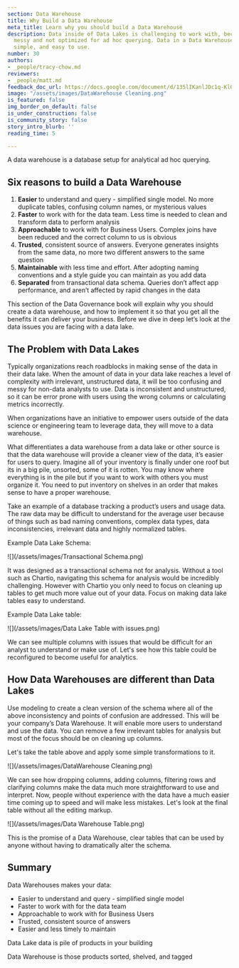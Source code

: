 ```yaml
---
section: Data Warehouse
title: Why Build a Data Warehouse
meta_title: Learn why you should build a Data Warehouse
description: Data inside of Data Lakes is challenging to work with, because it is
  messy and not optimized for ad hoc querying. Data in a Data Warehouse is clean,
  simple, and easy to use.
number: 30
authors:
- _people/tracy-chow.md
reviewers:
- _people/matt.md
feedback_doc_url: https://docs.google.com/document/d/135lIKanlJDc1q-KlQwlYzq7kAcPRyi_VZ1oXOrklXW4/edit?usp=sharing
image: "/assets/images/DataWarehouse Cleaning.png"
is_featured: false
img_border_on_default: false
is_under_construction: false
is_community_story: false
story_intro_blurb: ''
reading_time: 5

---
```

A data warehouse is a database setup for analytical ad hoc querying.

## Six reasons to build a Data Warehouse

1. **Easier** to understand and query - simplified single model. No more duplicate tables, confusing column names, or mysterious values
2. **Faster** to work with for the data team. Less time is needed to clean and transform data to perform analysis
3. **Approachable** to work with for Business Users. Complex joins have been reduced and the correct column to us is obvious
4. **Trusted**, consistent source of answers. Everyone generates insights from the same data, no more two different answers to the same question
5. **Maintainable** with less time and effort. After adopting naming conventions and a style guide you can maintain as you add data
6. **Separated** from transactional data schema. Queries don’t affect app performance, and aren’t affected by rapid changes in the data

This section of the Data Governance book will explain why you should create a data warehouse, and how to implement it so that you get all the benefits it can deliver your business. Before we dive in deep let’s look at the data issues you are facing with a data lake.

## The Problem with Data Lakes

Typically organizations reach roadblocks in making sense of the data in their data lake. When the amount of data in your data lake reaches a level of complexity with irrelevant, unstructured data, it will be too confusing and messy for non-data analysts to use. Data is inconsistent and unstructured, so it can be error prone with users using the wrong columns or calculating metrics incorrectly.

When organizations have an initiative to empower users outside of the data science or engineering team to leverage data, they will move to a data warehouse.

What differentiates a data warehouse from a data lake or other source is that the data warehouse will provide a cleaner view of the data, it’s easier for users to query. Imagine all of your inventory is finally under one roof but its in a big pile, unsorted, some of it is rotten. You may know where everything is in the pile but if you want to work with others you must organize it. You need to put inventory on shelves in an order that makes sense to have a proper warehouse.

Take an example of a database tracking a product’s users and usage data. The raw data may be difficult to understand for the average user because of things such as bad naming conventions, complex data types, data inconsistencies, irrelevant data and highly normalized tables.

Example Data Lake Schema:

![](/assets/images/Transactional Schema.png)

It was designed as a transactional schema not for analysis. Without a tool such as Chartio, navigating this schema for analysis would be incredibly challenging. However with Chartio you only need to focus on cleaning up tables to get much more value out of your data. Focus on making data lake tables easy to understand.

Example Data Lake table:

![](/assets/images/Data Lake Table with issues.png)

We can see multiple columns with issues that would be difficult for an analyst to understand or make use of. Let's see how this table could be reconfigured to become useful for analytics.

## How Data Warehouses are different than Data Lakes

Use modeling to create a clean version of the schema where all of the above inconsistency and points of confusion are addressed. This will be your company’s Data Warehouse. It will enable more users to understand and use the data. You can remove a few irrelevant tables for analysis but most of the focus should be on cleaning up columns.

Let's take the table above and apply some simple transformations to it.

![](/assets/images/DataWarehouse Cleaning.png)

We can see how dropping columns, adding columns, filtering rows and clarifying columns make the data much more straightforward to use and interpret. Now, people without experience with the data have a much easier time coming up to speed and will make less mistakes. Let's look at the final table without all the editing markup.

  
![](/assets/images/Data Warehouse Table.png)

This is the promise of a Data Warehouse, clear tables that can be used by anyone without having to dramatically alter the schema.

## Summary

Data Warehouses makes your data:

* Easier to understand and query - simplified single model
* Faster to work with for the data team
* Approachable to work with for Business Users
* Trusted, consistent source of answers
* Easier and less timely to maintain

Data Lake data is pile of products in your building

Data Warehouse is those products sorted, shelved, and tagged